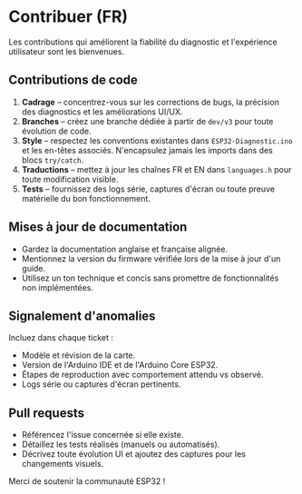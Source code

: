 # Contribuer (FR)

Les contributions qui améliorent la fiabilité du diagnostic et l'expérience utilisateur sont les bienvenues.

## Contributions de code
1. **Cadrage** – concentrez-vous sur les corrections de bugs, la précision des diagnostics et les améliorations UI/UX.
2. **Branches** – créez une branche dédiée à partir de `dev/v3` pour toute évolution de code.
3. **Style** – respectez les conventions existantes dans `ESP32-Diagnostic.ino` et les en-têtes associés. N'encapsulez jamais les imports dans des blocs `try/catch`.
4. **Traductions** – mettez à jour les chaînes FR et EN dans `languages.h` pour toute modification visible.
5. **Tests** – fournissez des logs série, captures d'écran ou toute preuve matérielle du bon fonctionnement.

## Mises à jour de documentation
- Gardez la documentation anglaise et française alignée.
- Mentionnez la version du firmware vérifiée lors de la mise à jour d'un guide.
- Utilisez un ton technique et concis sans promettre de fonctionnalités non implémentées.

## Signalement d'anomalies
Incluez dans chaque ticket :
- Modèle et révision de la carte.
- Version de l'Arduino IDE et de l'Arduino Core ESP32.
- Étapes de reproduction avec comportement attendu vs observé.
- Logs série ou captures d'écran pertinents.

## Pull requests
- Référencez l'issue concernée si elle existe.
- Détaillez les tests réalisés (manuels ou automatisés).
- Décrivez toute évolution UI et ajoutez des captures pour les changements visuels.

Merci de soutenir la communauté ESP32 !
